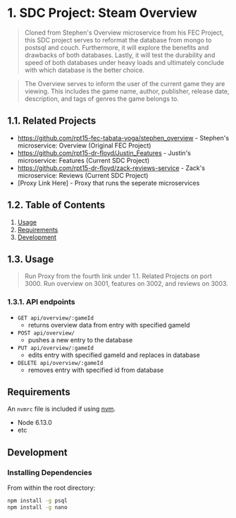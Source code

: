 # 1. SDC Project: Steam Overview

> Cloned from Stephen's Overview microservice from his FEC Project, this SDC project serves to reformat the database from mongo to postsql and couch. Furthermore, it will explore the benefits and drawbacks of both databases. Lastly, it will test the durability and speed of both databases under heavy loads and ultimately conclude with which database is the better choice. 

> The Overview serves to inform the user of the current game they are viewing. This includes the game name, author, publisher, release date, description, and tags of genres the game belongs to. 

## 1.1. Related Projects

  - https://github.com/rpt15-fec-tabata-yoga/stephen_overview - Stephen's microservice: Overview (Original FEC Project)
  - https://github.com/rpt15-dr-floyd/Justin_Features         - Justin's microservice: Features (Current SDC Project)
  - https://github.com/rpt15-dr-floyd/zack-reviews-service    - Zack's microservice: Reviews (Current SDC Project)
  - [Proxy Link Here]                                         - Proxy that runs the seperate microservices

## 1.2. Table of Contents
<!-- TOC -->
1. [Usage](#Usage)
1. [Requirements](#requirements)
1. [Development](#development)
<!-- /TOC -->
## 1.3. Usage

> Run Proxy from the fourth link under 1.1. Related Projects on port 3000. Run overview on 3001, features on 3002, and reviews on 3003.

### 1.3.1. API endpoints
- `GET api/overview/:gameId` 
  - returns overview data from entry with specified gameId
- `POST api/overview/` 
  - pushes a new entry to the database
- `PUT api/overview/:gameId`
  - edits entry with specified gameId and replaces in database
- `DELETE api/overview/:gameId` 
  - removes entry with specified id from database


## Requirements

An `nvmrc` file is included if using [nvm](https://github.com/creationix/nvm).

- Node 6.13.0
- etc

## Development

### Installing Dependencies

From within the root directory:

```sh
npm install -g psql
npm install -g nano
```

